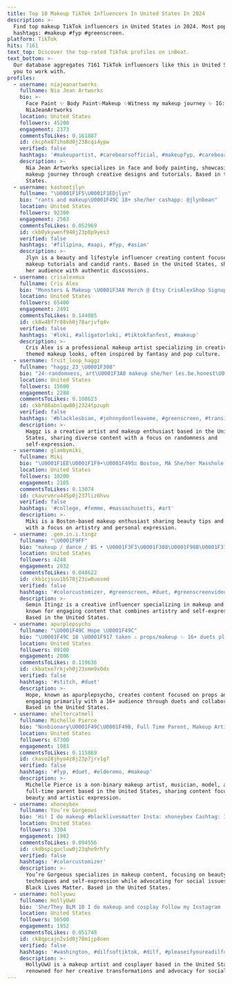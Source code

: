 ```yaml
---
title: Top 10 Makeup TikTok Influencers In United States In 2024
description: >-
  Find top makeup TikTok influencers in United States in 2024. Most popular
  hashtags: #makeup #fyp #greenscreen.
platform: TikTok
hits: 7161
text_top: Discover the top-rated TikTok profiles on inBeat.
text_bottom: >-
  Our database aggregates 7161 TikTok influencers like this in United States for
  you to work with.
profiles:
  - username: niajeanartworks
    fullname: Nia Jean Artworks
    bio: >-
      Face Paint ✨ Body Paint✨Makeup ✨Witness my makeup journey ✨ IG:
      NiaJeanArtworks
    location: United States
    followers: 45200
    engagement: 2373
    commentsToLikes: 0.161887
    id: ckcphx87iho8d0j238cqi4ypw
    verified: false
    hashtags: '#makeupartist, #carebearsofficial, #makeupfyp, #carebearmakeup'
    description: >-
      Nia Jean Artworks specializes in face and body painting, showcasing her
      makeup journey through creative designs and tutorials. Based in the United
      States.
  - username: kashootjlyn
    fullname: "\U0001F1F5\U0001F1EDjlyn"
    bio: "rants and makeup\U0001F49C 18+ she/her cashapp: @jlynbean"
    location: United States
    followers: 92300
    engagement: 2563
    commentsToLikes: 0.052969
    id: ckb0ykywenf940j23p8p9yes3
    verified: false
    hashtags: '#filipina, #aapi, #fyp, #asian'
    description: >-
      Jlyn is a beauty and lifestyle influencer creating content focused on
      makeup tutorials and candid rants. Based in the United States, she engages
      her audience with authentic discussions.
  - username: crisalexmua
    fullname: Cris Alex
    bio: "Monsters & Makeup \U0001F3A8 Merch @ Etsy CrisAlexShop Signup to Newsletter for Discount"
    location: United States
    followers: 65400
    engagement: 2491
    commentsToLikes: 0.144085
    id: ck8w48f7r88vb0j78arjvfq4v
    verified: false
    hashtags: '#loki, #alligatorloki, #tiktokfanfest, #makeup'
    description: >-
      Cris Alex is a professional makeup artist specializing in creative and
      themed makeup looks, often inspired by fantasy and pop culture.
  - username: fruit_loop_haggz
    fullname: "haggz_23_\U0001F308"
    bio: "24✨randomness, art\U0001F3A8 makeup she/her les.be.honest\U0001F308❤\U0001F308"
    location: United States
    followers: 15600
    engagement: 2288
    commentsToLikes: 0.108623
    id: ckbf08abnlqw80j2324tpzuph
    verified: false
    hashtags: '#blacklesbian, #johnnydontleaveme, #greenscreen, #transitions'
    description: >-
      Haggz is a creative artist and makeup enthusiast based in the United
      States, sharing diverse content with a focus on randomness and
      self-expression.
  - username: glambymiki_
    fullname: Miki
    bio: "\U0001F1EE\U0001F1F9☀\U0001F495♊️ Boston, MA She/her Masshole makeup fanatic"
    location: United States
    followers: 10200
    engagement: 2105
    commentsToLikes: 0.13074
    id: ckavrvmru445p0j237liz6hvu
    verified: false
    hashtags: '#college, #femme, #massachusetts, #art'
    description: >-
      Miki is a Boston-based makeup enthusiast sharing beauty tips and trends,
      with a focus on artistry and personal expression.
  - username: .gem.in.i.tingz
    fullname: "\U0001F9FF"
    bio: "makeup / dance / BS • \U0001F3F3️‍\U0001F308\U0001F98B\U0001F31E\U0001FA90 \U0001F9FF\U0001F444\U0001F9FF i love u have a good day"
    location: United States
    followers: 4248
    engagement: 2032
    commentsToLikes: 0.048622
    id: ckb1cjsuu1b570j23iw0uosmd
    verified: false
    hashtags: '#colorcustomizer, #greenscreen, #duet, #greenscreenvideo'
    description: >-
      Gemin Itingz is a creative influencer specializing in makeup and dance,
      known for engaging content that combines artistry and self-expression.
      Based in the United States.
  - username: apurplepsycho
    fullname: "\U0001F49C Hope \U0001F49C"
    bio: "\U0001F49C 18 \U0001F917 taken ⚠️ props/makeup ✨ 16+ duets please! \U0001F3F3️‍\U0001F308 Not straight she/her"
    location: United States
    followers: 89100
    engagement: 2006
    commentsToLikes: 0.119636
    id: ckbatxe7rkjvh0j23xmm9x0dx
    verified: false
    hashtags: '#stitch, #duet'
    description: >-
      Hope, known as apurplepsycho, creates content focused on props and makeup,
      engaging primarily with a 16+ audience through duets and collaborations.
      Based in the United States.
  - username: sheltercatmell
    fullname: Michelle Pierce
    bio: "Nonbionary\U0001F49C\U0001F49B, Full Time Parent, Makeup Artist \U0001F3A8, Musician\U0001F3B6 and Model!"
    location: United States
    followers: 67300
    engagement: 1983
    commentsToLikes: 0.115869
    id: ckavo28jhyo4z0j23p7jrv1g7
    verified: false
    hashtags: '#fyp, #duet, #elderemo, #makeup'
    description: >-
      Michelle Pierce is a non-binary makeup artist, musician, model, and
      full-time parent based in the United States, sharing content focused on
      beauty and artistic expression.
  - username: xhoneybex
    fullname: You’re Gorgeous
    bio: 'Hi! I do makeup #blacklivesmatter Insta: xhoneybex Cashtag: 1BlueLobster'
    location: United States
    followers: 3304
    engagement: 1982
    commentsToLikes: 0.094556
    id: ckdbspigucluw0j23qho9rhfy
    verified: false
    hashtags: '#colorcustomizer'
    description: >-
      You’re Gorgeous specializes in makeup content, focusing on beauty
      techniques and self-expression while advocating for social issues like
      Black Lives Matter. Based in the United States.
  - username: hollyuwu
    fullname: HollyUwU
    bio: 'She/They BLM 18 I do makeup and cosplay Follow my Instagram :)'
    location: United States
    followers: 56500
    engagement: 1952
    commentsToLikes: 0.051748
    id: ck8qpcajn2v1d0j78m1jp8oen
    verified: false
    hashtags: '#washington, #dilfsoftiktok, #dilf, #pleaseifyoureadilfduetme'
    description: >-
      HollyUwU is a makeup artist and cosplayer based in the United States,
      renowned for her creative transformations and advocacy for social justice.
---
```


